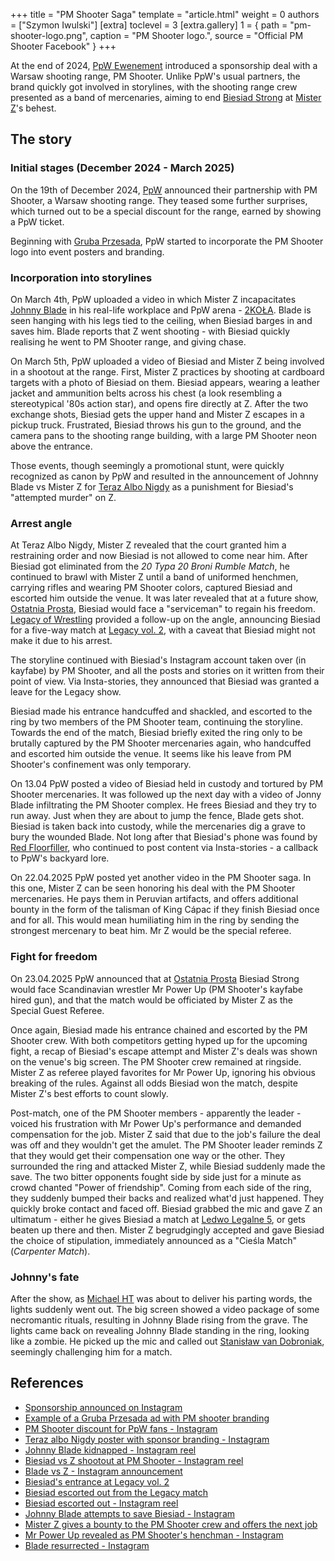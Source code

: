 +++
title = "PM Shooter Saga"
template = "article.html"
weight = 0
authors = ["Szymon Iwulski"]
[extra]
toclevel = 3
[extra.gallery]
1 = { path = "pm-shooter-logo.png", caption = "PM Shooter logo.", source = "Official PM Shooter Facebook" }
+++

At the end of 2024, [PpW Ewenement](@/o/ppw.md) introduced a sponsorship deal with a Warsaw shooting range, PM Shooter. Unlike PpW's usual partners, the brand quickly got involved in storylines, with the shooting range crew presented as a band of mercenaries, aiming to end [Biesiad Strong](@/w/biesiad.md) at [Mister Z](@/w/mister-z.md)'s behest.

<!-- more -->

## The story

### Initial stages (December 2024 - March 2025)

On the 19th of December 2024, [PpW](@/o/ppw.md) announced their partnership with PM Shooter, a Warsaw shooting range. They teased some further surprises, which turned out to be a special discount for the range, earned by showing a PpW ticket.

Beginning with [Gruba Przesada](@/e/ppw/2025-01-25-ppw-gruba-przesada.md), PpW started to incorporate the PM Shooter logo into event posters and branding.

### Incorporation into storylines

On March 4th, PpW uploaded a video in which Mister Z incapacitates [Johnny Blade](@/w/johnny-blade.md) in his real-life workplace and PpW arena - [2KOŁA](@/v/2kola.md). Blade is seen hanging with his legs tied to the ceiling, when Biesiad barges in and saves him. Blade reports that Z went shooting - with Biesiad quickly realising he went to PM Shooter range, and giving chase.

On March 5th, PpW uploaded a video of Biesiad and Mister Z being involved in a shootout at the range. First, Mister Z practices by shooting at cardboard targets with a photo of Biesiad on them. Biesiad appears, wearing  a leather jacket and ammunition belts across his chest (a look resembling a stereotypical '80s action star), and opens fire directly at Z. After the two exchange shots, Biesiad gets the upper hand and Mister Z escapes in a pickup truck. Frustrated, Biesiad throws his gun to the ground, and the camera pans to the shooting range building, with a large PM Shooter neon above the entrance.

Those events, though seemingly a promotional stunt, were quickly recognized as canon by PpW and resulted in the announcement of Johnny Blade vs Mister Z for [Teraz Albo Nigdy](@/e/ppw/2025-03-15-ppw-teraz-albo-nigdy.md) as a punishment for Biesiad's "attempted murder" on Z.

### Arrest angle

At Teraz Albo Nigdy, Mister Z revealed that the court granted him a restraining order and now Biesiad is not allowed to come near him. After Biesiad got eliminated from the _20 Typa 20 Broni Rumble Match_, he continued to brawl with Mister Z until a band of uniformed henchmen, carrying rifles and wearing PM Shooter colors, captured Biesiad and escorted him outside the venue. It was later revealed that at a future show, [Ostatnia Prosta](@/e/ppw/2025-04-30-ppw-ostatnia-prosta.md), Biesiad would face a "serviceman" to regain his freedom. [Legacy of Wrestling](@/o/low.md) provided a follow-up on the angle, announcing Biesiad for a five-way match at [Legacy vol. 2](content/e/low/2025-04-06-low-2.md), with a caveat that Biesiad might not make it due to his arrest.

The storyline continued with Biesiad's Instagram account taken over (in kayfabe) by PM Shooter, and all the posts and stories on it written from their point of view. Via Insta-stories, they announced that Biesiad was granted a leave for the Legacy show.

Biesiad made his entrance handcuffed and shackled, and escorted to the ring by two members of the PM Shooter team, continuing the storyline. Towards the end of the match, Biesiad briefly exited the ring only to be brutally captured by the PM Shooter mercenaries again, who handcuffed and escorted him outside the venue. It seems like his leave from PM Shooter's confinement was only temporary.

On 13.04 PpW posted a video of Biesiad held in custody and tortured by PM Shooter mercenaries. It was followed up the next day with a video of Jonny Blade infiltrating the PM Shooter complex. He frees Biesiad and they try to run away. Just when they are about to jump the fence, Blade gets shot. Biesiad is taken back into custody, while the mercenaries dig a grave to bury the wounded Blade. Not long after that Biesiad's phone was found by [Red Floorfiller](@/w/biesiad.md), who continued to post content via Insta-stories - a callback to PpW's backyard lore.

On 22.04.2025 PpW posted yet another video in the PM Shooter saga. In this one, Mister Z can be seen honoring his deal with the PM Shooter mercenaries. He pays them in Peruvian artifacts, and offers additional bounty in the form of the talisman of King Cápac if they finish Biesiad once and for all. This would mean humiliating him in the ring by sending the strongest mercenary to beat him. Mr Z would be the special referee.

### Fight for freedom

On 23.04.2025 PpW announced that at [Ostatnia Prosta](@/e/ppw/2025-04-30-ppw-ostatnia-prosta.md) Biesiad Strong would face Scandinavian wrestler Mr Power Up (PM Shooter's kayfabe hired gun), and that the match would be officiated by Mister Z as the Special Guest Referee.

Once again, Biesiad made his entrance chained and escorted by the PM Shooter crew. With both competitors getting hyped up for the upcoming fight, a recap of Biesiad's escape attempt and Mister Z's deals was shown on the venue's big screen. The PM Shooter crew remained at ringside. Mister Z as referee played favorites for Mr Power Up, ignoring his obvious breaking of the rules. Against all odds Biesiad won the match, despite Mister Z's best efforts to count slowly.

Post-match, one of the PM Shooter members - apparently the leader - voiced his frustration with Mr Power Up's performance and demanded compensation for the job. Mister Z said that due to the job's failure the deal was off and they wouldn't get the amulet. The PM Shooter leader reminds Z that they would get their compensation one way or the other. They surrounded the ring and attacked Mister Z, while Biesiad suddenly made the save. The two bitter opponents fought side by side just for a minute as crowd chanted "Power of friendship". Coming from each side of the ring, they suddenly bumped their backs and realized what'd just happened. They quickly broke contact and faced off. Biesiad grabbed the mic and gave Z an ultimatum - either he gives Biesiad a match at [Ledwo Legalne 5](content/e/ppw/2025-06-07-ppw-ledwo-legalne-5.md), or gets beaten up there and then. Mister Z begrudgingly accepted and gave Biesiad the choice of stipulation, immediately announced as a "Cieśla Match" (_Carpenter Match_).

### Johnny's fate

After the show, as [Michael HT](@/w/michael-ht.md) was about to deliver his parting words, the lights suddenly went out. The big screen showed a video package of some necromantic rituals, resulting in Johnny Blade rising from the grave. The lights came back on revealing Johnny Blade standing in the ring, looking like a zombie. He picked up the mic and called out [Stanisław van Dobroniak](@/w/stanislaw-van-dobroniak.md), seemingly challenging him for a match.

## References

* [Sponsorship announced on Instagram](https://www.instagram.com/p/DDxOsG3KVkk/)
* [Example of a Gruba Przesada ad with PM shooter branding](https://www.instagram.com/p/DEaSPdsKioT/)
* [PM Shooter discount for PpW fans - Instagram](https://www.instagram.com/p/DEsPP8NKtic/)
* [Teraz albo Nigdy poster with sponsor branding - Instagram](https://www.instagram.com/p/DEnOQJQqMvs/)
* [Johnny Blade kidnapped - Instagram reel](https://www.instagram.com/p/DGyOF3MKKBT/)
* [Biesiad vs Z shootout at PM Shooter - Instagram reel](https://www.instagram.com/p/DG04Vt0ONo3/)
* [Blade vs Z - Instagram announcement](https://www.instagram.com/p/DG04Vt0ONo3/)
* [Biesiad's entrance at Legacy vol. 2](https://www.instagram.com/p/DIL63OsItbS/)
* [Biesiad escorted out from the Legacy match](https://www.instagram.com/p/DIMO2c2oASg/)
* [Biesiad escorted out - Instagram reel](https://www.instagram.com/p/DHY6ql0K_L4/)
* [Johnny Blade attempts to save Biesiad - Instagram](https://www.instagram.com/p/DIbwspSqOSP/)
* [Mister Z gives a bounty to the PM Shooter crew and offers the next job](https://www.instagram.com/p/DIwbHBYqVCl/)
* [Mr Power Up revealed as PM Shooter's henchman - Instagram](https://www.instagram.com/p/DIy7OumKVGo/)
* [Blade resurrected - Instagram](https://www.instagram.com/p/DJM2Mo3Cy0h/)
